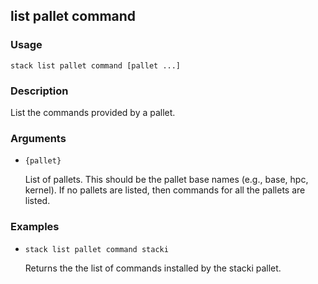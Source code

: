 ## list pallet command

### Usage

`stack list pallet command [pallet ...]`

### Description

List the commands provided by a pallet.

### Arguments

* `{pallet}`

   List of pallets. This should be the pallet base names (e.g., base, hpc,
	kernel). If no pallets are listed, then commands for all the pallets
	are listed.


### Examples

* `stack list pallet command stacki`

   Returns the the list of commands installed by the stacki pallet.



